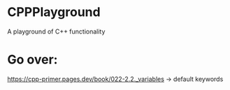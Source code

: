 # CPPPlayground
A playground of C++ functionality

# Go over:
https://cpp-primer.pages.dev/book/022-2.2._variables -> default keywords